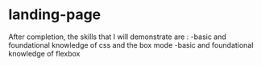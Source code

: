 # landing-page

After completion, the skills that I will demonstrate are :
-basic and foundational knowledge of css and the box mode
-basic and foundational knowledge of flexbox